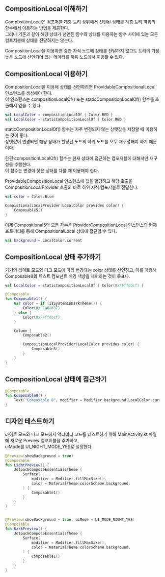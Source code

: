 ## CompositionLocal 이해하기

CompositionLocal은 컴포저블 계층 트리 상위에서 선언된 상태를 계층 트리 하위의 함수에서 이용하는 방법을 제공한다.  
그러나 기존과 같이 해당 상태가 선언된 함수와 상태를 이용하는 함수 사이에 있는 모든 컴포저블에 상태를 전달하지는 않는다.  

CompositionLocal을 이용하면 중간 자식 노드에 상태를 전달하지 않고도 트리의 가장 높은 노드에 선언되어 있는 데이터를 하위 노드에서 이용할 수 있다.  

## CompositionLocal 이용하기

CompositionLocal을 이용해 상태를 선언하려면 ProvidableCompositionalLocal 인스턴스를 생성해야 한다.  
이 인스턴스는 compositionLocalOf() 또는 staticCompositionLocalOf() 함수를 호출해서 얻을 수 있다.

```kotlin
val LocalColor = compositionLocalOf { Color.RED }
val LocalColor = staticCompositionLocalOf { Color.RED }
```

staticCompositionLocalOf() 함수는 자주 변경되지 않는 상탯값을 저장할 때 이용하는 것이 좋다.  
상탯값이 변경되면 해당 상태가 할당된 노드의 하위 노드를 모두 재구성해야 하기 때문이다.  

한편 compositionLocalOf() 함수는 현재 상태에 접근하는 컴포저블에 대해서만 재구성을 수행한다.  
이 함수는 변경이 잦은 상태를 다룰 때 이용해야 한다.  

ProvidableCompositionLocal 인스턴스에 값을 할당하고 해당 호출을 CompositionLocalProvider 호출의 바로 하위 자식 컴포저블로 전달한다.

```kotlin
val color = Color.Blue

CompistionalLocalProvider(LocalColor provides color) {
    Composable5()
}
```

이제 Compositional5의 모든 자손은 ProviderCompositionLocal 인스턴스의 현재 프로퍼티를 통해 CompositionalLocal 상태에 접근할 수 있다.

```kotlin
val background = LocalColor.current
```

## CompositionLocal 상태 추가하기

기기의 라이트 모드와 다크 모드에 따라 변경되는 color 상태를 선언하고, 이를 이용해 Composable8의 텍스트 컴포넌트 배경 색상을 제어하는 것이 목표다.  

```kotlin
val LocalColor = staticCompositionLocalOf { Color(0xFFffdbcf) }

@Composable
fun Composable1() {
    var color = if (isSystemInDarkTheme()) {
        Color(0xFFa08d87)
    } else {
        Color(0xFFffdbcf)
    }

    Column {
        Composable2()

        CompositionLocalProvider(LocalColor provides color) {
            Composable3()
        }
    }
}
```

## CompositionLocal 상태에 접근하기

```kotlin
@Composable
fun Composable8() {
    Text("Composable 8", modifier = Modifier.background(LocalColor.current))
}
```

## 디자인 테스트하기

라이트 모드와 다크 모드에서 액티비티 코드를 테스트하기 위해 MainActivity.kt 파일에 새로운 Preview 컴포저블을 추가하고,  
uiMode를 UI_NIGHT_MODE_YES로 설정한다.

```kotlin
@Preview(showBackground = true)
@Composable
fun LightPreview() {
    JetpackComposeEssentialsTheme {
        Surface(
            modifier = Modifier.fillMaxSize(),
            color = MaterialTheme.colorScheme.background,
        ) {
            Composable1()
        }
    }
}


@Preview(showBackground = true, uiMode = UI_MODE_NIGHT_YES)
@Composable
fun DarkPreview() {
    JetpackComposeEssentialsTheme {
        Surface(
            modifier = Modifier.fillMaxSize(),
            color = MaterialTheme.colorScheme.background,
        ) {
            Composable1()
        }
    }
}
```


